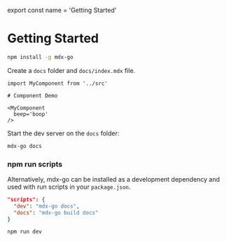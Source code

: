 
export const name = 'Getting Started'

# Getting Started

```sh
npm install -g mdx-go
```

Create a `docs` folder and `docs/index.mdx` file.

```mdx
import MyComponent from '../src'

# Component Demo

<MyComponent
  beep='boop'
/>
```

Start the dev server on the `docs` folder:

```sh
mdx-go docs
```

### npm run scripts

Alternatively, mdx-go can be installed as a development dependency and used with run scripts in your `package.json`.

```json
"scripts": {
  "dev": "mdx-go docs",
  "docs": "mdx-go build docs"
}
```

```sh
npm run dev
```
